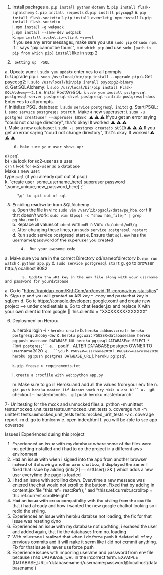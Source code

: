

                                                                           
1.	Install packages
a.	`pip install python-dotenv`
b.	`pip install flask-sqlalchemy`
c.	`pip install requests`
d.	`pip install psycopg2`
e.	`pip install flask-socketio`
f.	`pip install eventlet`
g.	`npm install`
h.	`pip install flask-socketio`    
i.	`npm install -g webpack`   
j.	`npm install --save-dev webpack`    
k.	`npm install socket.io-client –save`
l.	
 If you see any error messages, make sure you use `sudo pip` or `sudo npm`. If it says "pip cannot be found", run `which pip` and use `sudo [path to pip from which pip] install` like in step 2 

2.      Setting up  PSQL
a.	Update yum: 
i.	    `sudo yum update`
        enter yes to all prompts    
b.	Upgrade pip:
i.	`sudo /usr/local/bin/pip install --upgrade pip`
c.	Get psycopg2: 
i.	`sudo /usr/local/bin/pip install psycopg2-binary`   
d.	Get SQLAlchemy: 
i.	`sudo /usr/local/bin/pip install Flask-SQLAlchemy==2.1`
e.	Install PostGreSQL: 
i.	`sudo yum install postgresql postgresql-server postgresql-devel postgresql-contrib postgresql-docs`    
Enter yes to all prompts.    
f.	Initialize PSQL database: 
i.	`sudo service postgresql initdb`
g.	Start PSQL: 
i.	`sudo service postgresql start`
h.	Make a new superuser: 
i.	`sudo -u postgres createuser --superuser $USER `
:warning: :warning: :warning: If you get an error saying "could not change directory", that's okay! It worked! :warning: :warning: :warning:    
i.	Make a new database: 
i.	`sudo -u postgres createdb $USER`
:warning: :warning: :warning: If you get an error saying "could not change directory", that's okay! It worked! :warning: :warning: :warning:        

        6. Make sure your user shows up:   
 a) `psql`     
 b) `\du` look for ec2-user as a user      
 c) `\l` look for ec2-user as a database    
Make a new user:    
   type `psql` 
(if you already quit out of psql)  
k.	   `create user [some_username_here] superuser password '[some_unique_new_password_here]';``  


	     `\q` to quit out of sql  
	     
3.	Enabling read/write from SQLAlchemy  
a.	Open the file in vim: `sudo vim /var/lib/pgsql9/data/pg_hba.conf`
	If that doesn't work: `sudo vim $(psql -c "show hba_file;" | grep pg_hba.conf)`  
b.	Replace all values of `ident` with `md5` in Vim: `:%s/ident/md5/g`  
c.	 After changing those lines, run `sudo service postgresql restart`  
d.	Run sudo service postgresql start
e.	Ensure that `sql.env` has the username/password of the superuser you created


            4.	Run your awesome code 
                
a.	Make sure you are in the correct Directory cd/nameofdirectory
b.	`npm run watch`
c.	`python app.py`
d.  `sudo service postgresql start`
g.	go to browser http://localhost:8082


            5. Update the API key in the env file along with your username and password for yourdatabase
   a. Go to "https://rapidapi.com/KishCom/api/covid-19-coronavirus-statistics"
   b. Sign up and you will granted an API key
   c. copy and paste that key in sql.env
   d. Go to https://console.developers.google.com/ and create new project --> under credientials 
   e. Go to chatHeader.jsx and replace X with your own client id from google ||  this.clientId = "XXXXXXXXXXXXXXX"

6.	Deployment on Heroku

    a.	heroku login -i
                -  `heroku create`
    b.  `heroku addons:create heroku-postgresql:hobby-dev`
    c.	`heroku pg:wait`
                 `PGUSER=databasename heroku pg:push username DATABASE_URL`
                 `heroku pg:psql`
                 `DATABASE=> SELECT * FROM postgres;``
    e.	`psql`
    f.	`ALTER DATABASE postgres OWNER TO username2020`
    g.	``\du` 
    h.	`PGUSER=username2020`
    i.	`PGUSER=username2020 heroku pg:push postgres DATABASE_URL`
    j.	`heroku pg:psql`
    
    k.	`pip freeze > requirements.txt`
    
    l.	`create a procfile with web:python app.py`
    
    m.	Make sure to go in Heroku and add all the values from your env file 
    n.  `git push heroku master (if doesnt work try this a and b)``
    a.	`git checkout – masterbranch`
    b.	` git push heroku masterbranch`


7- Unittesting for the mock and unmocked files 
    a. python -m unittest tests.mocked_unit_tests tests.unmocked_unit_tests
    b. coverage run -m unittest tests.unmocked_unit_tests tests.mocked_unit_tests -v
    c. coverage report -m
    d. go to htmlconv
    e. open index.html
    f. you will be able to see app coverage 

Issues i Experienced during this project
1. Experienced an issue with my database where some of the files were not getting installed and i had to do the project in a different aws environment
2. Had an issue with when i signed into the app from another browser instead of it showing another user chat box, it displayed the same. I fixed that issue by adding {info[2]== setUser() && } which adds a new user everytime the page is loaded
3. I had an issue with scrolling down. Everytime a new message was entered the chat would not scroll to the buttom. Fixed that by adding in content.jsx file "this.ref= reactRef();" and "thiss.ref.currebt.scrolltop = this.ref.current.scrollHeight"
4. Had an issue with cross compatiblity with the styling from the css file that i had already and how i wanted the new google chatbot looking so i redid the styling.
5. Experienced an issue with heroku databse not loading, the fix for that issue was reseting dyno
6. Experienced an issue with my database not updating, i earased the user and added again, that fix the databases from not loading
7. With milestone i realized that when i do force push it deleted all of my previous commits and it will make it seem like i did not commit anything. Fix for that issue is never use force push
8. Experience issues with importing userame and password from env file because i had DATABASE_URL in the incorrect form. EXAMPLE  (DATABASE_URL='databasename://username:password@localhost/databasename')




